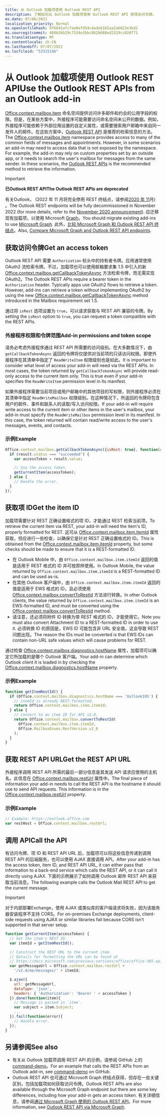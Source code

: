 ```yaml
---
title: 从 Outlook 加载项使用 Outlook REST API
description: 了解如何从 Outlook 加载项使用 Outlook REST API 获得访问令牌。
ms.date: 07/06/2021
localization_priority: Normal
ms.openlocfilehash: 9f6642afcfae8efd54c4ade6165aa2a6823e3bd2
ms.sourcegitcommit: 488b26b29c7534e3bbc862b688ed2319cc028f71
ms.translationtype: MT
ms.contentlocale: zh-CN
ms.lasthandoff: 07/07/2021
ms.locfileid: "53315146"
---
```

# <a name="use-the-outlook-rest-apis-from-an-outlook-add-in"></a><span data-ttu-id="5b491-103">从 Outlook 加载项使用 Outlook REST API</span><span class="sxs-lookup"><span data-stu-id="5b491-103">Use the Outlook REST APIs from an Outlook add-in</span></span>

<span data-ttu-id="5b491-p101">[Office.context.mailbox.item](../reference/objectmodel/preview-requirement-set/office.context.mailbox.item.md) 命名空间提供访问许多邮件和约会的公用字段的权限。但是，在某些方案中，外接程序可能需要访问命名空间未公开的数据。例如，外接程序可能依赖于外部应用设置的自定义属性，或需要搜索用户邮箱中来自同一发件人的邮件。在这些方案中，[Outlook REST API](/outlook/rest) 是推荐的检索信息的方法。</span><span class="sxs-lookup"><span data-stu-id="5b491-p101">The [Office.context.mailbox.item](../reference/objectmodel/preview-requirement-set/office.context.mailbox.item.md) namespace provides access to many of the common fields of messages and appointments. However, in some scenarios an add-in may need to access data that is not exposed by the namespace. For example, the add-in may rely on custom properties set by an outside app, or it needs to search the user's mailbox for messages from the same sender. In these scenarios, the [Outlook REST APIs](/outlook/rest) is the recommended method to retrieve the information.</span></span>

> [!IMPORTANT]
> <span data-ttu-id="5b491-108">**已Outlook REST API**</span><span class="sxs-lookup"><span data-stu-id="5b491-108">**The Outlook REST APIs are deprecated**</span></span>
>
> <span data-ttu-id="5b491-109">有关Outlook， (2022 年 11 月将完全停用 REST 终结点，请参阅[2020 年 11](https://developer.microsoft.com/graph/blogs/outlook-rest-api-v2-0-deprecation-notice/)月) 。</span><span class="sxs-lookup"><span data-stu-id="5b491-109">The Outlook REST endpoints will be fully decommissioned in November 2022 (for more details, refer to the [November 2020 announcement](https://developer.microsoft.com/graph/blogs/outlook-rest-api-v2-0-deprecation-notice/)).</span></span> <span data-ttu-id="5b491-110">应迁移现有加载项，以使用 Microsoft [Graph](/outlook/rest#outlook-rest-api-via-microsoft-graph)。</span><span class="sxs-lookup"><span data-stu-id="5b491-110">You should migrate existing add-ins to use [Microsoft Graph](/outlook/rest#outlook-rest-api-via-microsoft-graph).</span></span> <span data-ttu-id="5b491-111">此外，[比较 Microsoft Graph 和 Outlook REST API 终结点](/outlook/rest/compare-graph)。</span><span class="sxs-lookup"><span data-stu-id="5b491-111">Also, [Compare Microsoft Graph and Outlook REST API endpoints](/outlook/rest/compare-graph).</span></span>

## <a name="get-an-access-token"></a><span data-ttu-id="5b491-112">获取访问令牌</span><span class="sxs-lookup"><span data-stu-id="5b491-112">Get an access token</span></span>

<span data-ttu-id="5b491-p103">Outlook REST API 需要 `Authorization` 标头中的持有者令牌。应用通常使用 OAuth2 流检索令牌。不过，加载项也可以使用邮箱要求集 1.5 中引入的新 [Office.context.mailbox.getCallbackTokenAsync](../reference/objectmodel/preview-requirement-set/office.context.mailbox.md#methods) 方法检索令牌，而无需实现 OAuth2。</span><span class="sxs-lookup"><span data-stu-id="5b491-p103">The Outlook REST APIs require a bearer token in the `Authorization` header. Typically apps use OAuth2 flows to retrieve a token. However, add-ins can retrieve a token without implementing OAuth2 by using the new [Office.context.mailbox.getCallbackTokenAsync](../reference/objectmodel/preview-requirement-set/office.context.mailbox.md#methods) method introduced in the Mailbox requirement set 1.5.</span></span>

<span data-ttu-id="5b491-116">通过将 `isRest` 选项设置为 `true`，可以请求获取与 REST API 兼容的令牌。</span><span class="sxs-lookup"><span data-stu-id="5b491-116">By setting the `isRest` option to `true`, you can request a token compatible with the REST APIs.</span></span>

### <a name="add-in-permissions-and-token-scope"></a><span data-ttu-id="5b491-117">外接程序权限和令牌范围</span><span class="sxs-lookup"><span data-stu-id="5b491-117">Add-in permissions and token scope</span></span>

<span data-ttu-id="5b491-p104">请务必考虑外接程序通过 REST API 所需要的访问级别。在大多数情况下，由 `getCallbackTokenAsync` 返回的令牌将仅提供对当前项的只读访问权限。即使外接程序在其清单中指定了 `ReadWriteItem` 权限级别也是如此。</span><span class="sxs-lookup"><span data-stu-id="5b491-p104">It is important to consider what level of access your add-in will need via the REST APIs. In most cases, the token returned by `getCallbackTokenAsync` will provide read-only access to the current item only. This is true even if your add-in specifies the `ReadWriteItem` permission level in its manifest.</span></span>

<span data-ttu-id="5b491-p105">如果外接程序需要当前项目或用户邮箱中的其他项目的写权限，则外接程序必须在其清单中指定 `ReadWriteMailbox` 权限级别。在这种情况下，所返回的令牌将包含用户的邮件、事件和联系人的读取/写入访问权限。</span><span class="sxs-lookup"><span data-stu-id="5b491-p105">If your add-in will require write access to the current item or other items in the user's mailbox, your add-in must specify the `ReadWriteMailbox` permission level in its manifest. In this case, the token returned will contain read/write access to the user's messages, events, and contacts.</span></span>

### <a name="example"></a><span data-ttu-id="5b491-123">示例</span><span class="sxs-lookup"><span data-stu-id="5b491-123">Example</span></span>

```js
Office.context.mailbox.getCallbackTokenAsync({isRest: true}, function(result){
  if (result.status === "succeeded") {
    var accessToken = result.value;

    // Use the access token.
    getCurrentItem(accessToken);
  } else {
    // Handle the error.
  }
});
```

## <a name="get-the-item-id"></a><span data-ttu-id="5b491-124">获取项 ID</span><span class="sxs-lookup"><span data-stu-id="5b491-124">Get the item ID</span></span>

<span data-ttu-id="5b491-125">加载项需要针对 REST 正确设置格式的项 ID，才能通过 REST 检索当前项。</span><span class="sxs-lookup"><span data-stu-id="5b491-125">To retrieve the current item via REST, your add-in will need the item's ID, properly formatted for REST.</span></span> <span data-ttu-id="5b491-126">这可从 [Office.context.mailbox.item.itemId](../reference/objectmodel/preview-requirement-set/office.context.mailbox.item.md#properties) 属性获取，但应进行一些检查，以确保它是针对 REST 正确设置格式的 ID。</span><span class="sxs-lookup"><span data-stu-id="5b491-126">This is obtained from the [Office.context.mailbox.item.itemId](../reference/objectmodel/preview-requirement-set/office.context.mailbox.item.md#properties) property, but some checks should be made to ensure that it is a REST-formatted ID.</span></span>

- <span data-ttu-id="5b491-127">在 Outlook Mobile 中，由 `Office.context.mailbox.item.itemId` 返回的值是适用于 REST 格式的 ID 并可按原样使用。</span><span class="sxs-lookup"><span data-stu-id="5b491-127">In Outlook Mobile, the value returned by `Office.context.mailbox.item.itemId` is a REST-formatted ID and can be used as-is.</span></span>
- <span data-ttu-id="5b491-128">在其他 Outlook 客户端中，由 `Office.context.mailbox.item.itemId` 返回的值是适用于 EWS 格式的 ID，且必须使用 [Office.context.mailbox.convertToRestId](../reference/objectmodel/preview-requirement-set/office.context.mailbox.md#methods) 方法进行转换。</span><span class="sxs-lookup"><span data-stu-id="5b491-128">In other Outlook clients, the value returned by `Office.context.mailbox.item.itemId` is an EWS-formatted ID, and must be converted using the [Office.context.mailbox.convertToRestId](../reference/objectmodel/preview-requirement-set/office.context.mailbox.md#methods) method.</span></span>
- <span data-ttu-id="5b491-129">请注意，还必须将附件 ID 转换为带 REST 格式的 ID，才能使用它。</span><span class="sxs-lookup"><span data-stu-id="5b491-129">Note you must also convert Attachment ID to a REST-formatted ID in order to use it.</span></span> <span data-ttu-id="5b491-130">必须转换 ID 的原因是，EWS ID 可能包含非 URL 安全值，这会导致 REST 问题出现。</span><span class="sxs-lookup"><span data-stu-id="5b491-130">The reason the IDs must be converted is that EWS IDs can contain non-URL safe values which will cause problems for REST.</span></span>

<span data-ttu-id="5b491-131">通过检查 [Office.context.mailbox.diagnostics.hostName](/javascript/api/outlook/office.diagnostics#hostname) 属性，加载项可以确定它所加载的是哪个 Outlook 客户端。</span><span class="sxs-lookup"><span data-stu-id="5b491-131">Your add-in can determine which Outlook client it is loaded in by checking the [Office.context.mailbox.diagnostics.hostName](/javascript/api/outlook/office.diagnostics#hostname) property.</span></span>

### <a name="example"></a><span data-ttu-id="5b491-132">示例</span><span class="sxs-lookup"><span data-stu-id="5b491-132">Example</span></span>

```js
function getItemRestId() {
  if (Office.context.mailbox.diagnostics.hostName === 'OutlookIOS') {
    // itemId is already REST-formatted.
    return Office.context.mailbox.item.itemId;
  } else {
    // Convert to an item ID for API v2.0.
    return Office.context.mailbox.convertToRestId(
      Office.context.mailbox.item.itemId,
      Office.MailboxEnums.RestVersion.v2_0
    );
  }
}
```

## <a name="get-the-rest-api-url"></a><span data-ttu-id="5b491-133">获取 REST API URL</span><span class="sxs-lookup"><span data-stu-id="5b491-133">Get the REST API URL</span></span>

<span data-ttu-id="5b491-p108">外接程序调用 REST API 所需的最后一部分信息是其发送 API 请求应使用的主机名。此信息在 [Office.context.mailbox.restUrl](../reference/objectmodel/preview-requirement-set/office.context.mailbox.md#properties) 属性中。</span><span class="sxs-lookup"><span data-stu-id="5b491-p108">The final piece of information your add-in needs to call the REST API is the hostname it should use to send API requests. This information is in the [Office.context.mailbox.restUrl](../reference/objectmodel/preview-requirement-set/office.context.mailbox.md#properties) property.</span></span>

### <a name="example"></a><span data-ttu-id="5b491-136">示例</span><span class="sxs-lookup"><span data-stu-id="5b491-136">Example</span></span>

```js
// Example: https://outlook.office.com
var restHost = Office.context.mailbox.restUrl;
```

## <a name="call-the-api"></a><span data-ttu-id="5b491-137">调用 API</span><span class="sxs-lookup"><span data-stu-id="5b491-137">Call the API</span></span>

<span data-ttu-id="5b491-138">有访问令牌、项 ID 和 REST API URL 后，加载项可以将这些信息传递到调用 REST API 的后端服务，也可以使用 AJAX 直接调用 API。</span><span class="sxs-lookup"><span data-stu-id="5b491-138">After your add-in has the access token, item ID, and REST API URL, it can either pass that information to a back-end service which calls the REST API, or it can call it directly using AJAX.</span></span> <span data-ttu-id="5b491-139">下面的示例展示了如何调用 Outlook 邮件 REST API 来获取当前消息。</span><span class="sxs-lookup"><span data-stu-id="5b491-139">The following example calls the Outlook Mail REST API to get the current message.</span></span>

> [!IMPORTANT]
> <span data-ttu-id="5b491-140">对于内部部署Exchange，使用 AJAX 或类似库的客户端请求将失败，因为该服务器安装程序不支持 CORS。</span><span class="sxs-lookup"><span data-stu-id="5b491-140">For on-premises Exchange deployments, client-side requests using AJAX or similar libraries fail because CORS isn't supported in that server setup.</span></span>

```js
function getCurrentItem(accessToken) {
  // Get the item's REST ID.
  var itemId = getItemRestId();

  // Construct the REST URL to the current item.
  // Details for formatting the URL can be found at
  // https://docs.microsoft.com/previous-versions/office/office-365-api/api/version-2.0/mail-rest-operations#get-messages.
  var getMessageUrl = Office.context.mailbox.restUrl +
    '/v2.0/me/messages/' + itemId;

  $.ajax({
    url: getMessageUrl,
    dataType: 'json',
    headers: { 'Authorization': 'Bearer ' + accessToken }
  }).done(function(item){
    // Message is passed in `item`.
    var subject = item.Subject;
    ...
  }).fail(function(error){
    // Handle error.
  });
}
```

## <a name="see-also"></a><span data-ttu-id="5b491-141">另请参阅</span><span class="sxs-lookup"><span data-stu-id="5b491-141">See also</span></span>

- <span data-ttu-id="5b491-142">有关从 Outlook 加载项调用 REST API 的示例，请参阅 GitHub 上的 [command-demo](https://github.com/OfficeDev/outlook-add-in-command-demo)。</span><span class="sxs-lookup"><span data-stu-id="5b491-142">For an example that calls the REST APIs from an Outlook add-in, see [command-demo](https://github.com/OfficeDev/outlook-add-in-command-demo) on GitHub.</span></span>
- <span data-ttu-id="5b491-143">Outlook REST API 也可通过 Microsoft Graph 终结点获得，但存在一些关键区别，包括加载项如何获取访问令牌。</span><span class="sxs-lookup"><span data-stu-id="5b491-143">Outlook REST APIs are also available through the Microsoft Graph endpoint but there are some key differences, including how your add-in gets an access token.</span></span> <span data-ttu-id="5b491-144">有关详细信息，请参阅[通过 Microsoft Graph 使用的 Outlook REST API](/outlook/rest/index#outlook-rest-api-via-microsoft-graph)。</span><span class="sxs-lookup"><span data-stu-id="5b491-144">For more information, see [Outlook REST API via Microsoft Graph](/outlook/rest/index#outlook-rest-api-via-microsoft-graph).</span></span>